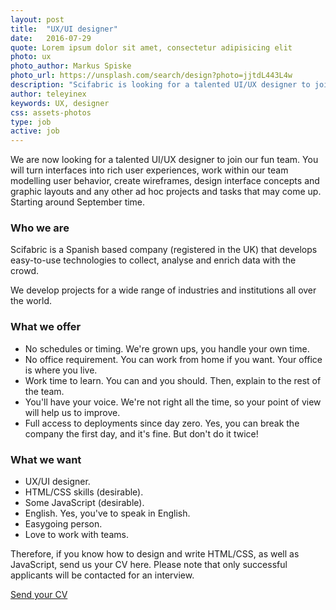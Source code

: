 ```yaml
---
layout: post
title:  "UX/UI designer"
date:   2016-07-29 
quote: Lorem ipsum dolor sit amet, consectetur adipisicing elit
photo: ux
photo_author: Markus Spiske
photo_url: https://unsplash.com/search/design?photo=jjtdL443L4w
description: "Scifabric is looking for a talented UI/UX designer to join our fun team. Do you know someone?"
author: teleyinex
keywords: UX, designer
css: assets-photos
type: job
active: job
---
```


We are now looking for a talented UI/UX designer to join our fun team. You will turn interfaces into rich user experiences, work within our team modelling user behavior, create wireframes, design interface concepts and graphic layouts and any other ad hoc projects and tasks that may come up. Starting around September time.

### Who we are

Scifabric is a Spanish based company (registered in the UK) that develops easy-to-use technologies to collect, analyse and enrich data with the crowd. 

We develop projects for a wide range of industries and  institutions all over the world. 


### What we offer

 * No schedules or timing. We're grown ups, you handle your own time. 
 * No office requirement. You can work from home if you want. Your office is where you live. 
 * Work time to learn. You can and you should. Then, explain to the rest of the team.
 * You'll have your voice. We're not right all the time, so your point of view will help us to improve. 
 * Full access to deployments since day zero. Yes, you can break the company the first day, and it's fine. But don't do it twice!

### What we want

 * UX/UI designer.
 * HTML/CSS skills (desirable).
 * Some JavaScript (desirable).
 * English. Yes, you've to speak in English.
 * Easygoing person.
 * Love to work with teams.

Therefore, if you know how to design and write HTML/CSS, as well as JavaScript, send us your CV here. Please note that only successful applicants will be contacted for an interview.

<a href="mailto:daniel@scifabric.com?subject=UX designer position">Send your CV</a>
